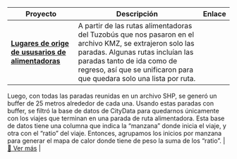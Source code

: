 | Proyecto | Descripción | Enlace |
|----------|-------------|--------|
| **[Lugares de orige de ususarios de alimentadoras](https://sigehgo.github.io/Documentacion-Codigos/Accesibilidad.html)** | A partir de las rutas alimentadoras del Tuzobús que nos pasaron en el archivo KMZ, se extrajeron solo las paradas. Algunas rutas incluían las paradas tanto de ida como de regreso, así que se unificaron para que quedara solo una lista por ruta.
Luego, con todas las paradas reunidas en un archivo SHP, se generó un buffer de 25 metros alrededor de cada una. Usando estas paradas con buffer, se filtró la base de datos de CityData para quedarnos únicamente con los viajes que terminan en una parada de ruta alimentadora.
Esta base de datos tiene una columna que indica la “manzana” donde inicia el viaje, y otra con el “ratio” del viaje. Entonces, agrupamos los inicios por manzana para generar el mapa de calor donde tiene de peso la suma de los “ratio”.
 | [🔗 Ver más](https://sigehgo.github.io/Documentacion-Codigos/Accesibilidad.html) |
